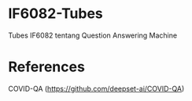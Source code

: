 # IF6082-Tubes
Tubes IF6082 tentang Question Answering Machine

# References
COVID-QA (https://github.com/deepset-ai/COVID-QA)
